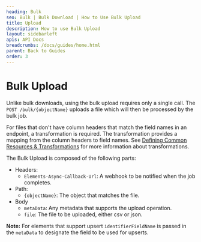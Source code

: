 ```yaml
---
heading: Bulk
seo: Bulk | Bulk Download | How to Use Bulk Upload
title: Upload
description: How to use Bulk Upload
layout: sidebarleft
apis: API Docs
breadcrumbs: /docs/guides/home.html
parent: Back to Guides
order: 3
---
```


# Bulk Upload

Unlike bulk downloads, using the bulk upload requires only a single call. The `POST /bulk/{objectName}` uploads a file which will then be processed by the bulk job.

For files that don't have column headers that match the field names in an endpoint, a transformation is  required. The transformation provides a mapping from the column headers to field names. See [Defining Common Resources & Transformations](../common-resources/index.html) for more information about transformations. 

The Bulk Upload is composed of the following parts:

- Headers:
  - `Elements-Async-Callback-Url`: A webhook to be notified when the job completes.
- Path:
  - `{objectName}`: The object that matches the file.
- Body
  - `metaData`: Any metadata that supports the upload operation.
  - `file`: The file to be uploaded, either csv or json.

**Note:** For elements that support upsert `identifierFieldName` is passed in the `metaData` to designate the field to be used for upserts.
